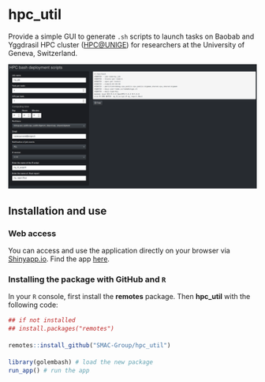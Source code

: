 # hpc_util

Provide a simple GUI to generate `.sh` scripts to launch tasks on Baobab and Yggdrasil HPC cluster ([HPC@UNIGE](https://www.unige.ch/eresearch/en/services/hpc/)) for researchers at the University of Geneva, Switzerland. 

![:scale 10%](img/hpc_util_screenshort.png)

## Installation and use

### Web access
You can access and use the application directly on your browser via [Shinyapp.io](https://www.shinyapps.io/#). Find the app [here](https://data-analytics-lab.shinyapps.io/golembash/).

### Installing the package with GitHub and `R`

In your `R` console, first install the **remotes** package. Then **hpc_util** with the following
code:

``` r
## if not installed
## install.packages("remotes")

remotes::install_github("SMAC-Group/hpc_util")

library(golembash) # load the new package
run_app() # run the app
```
